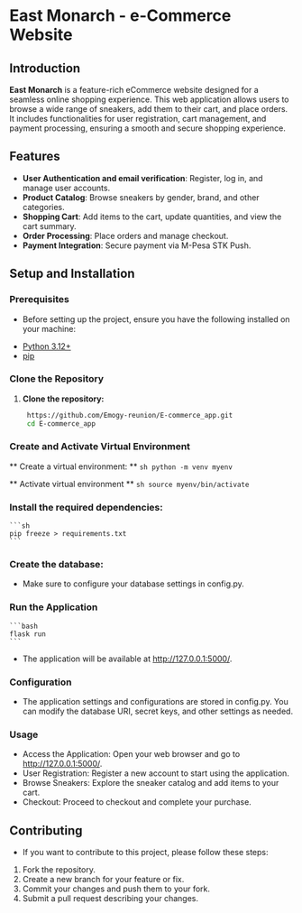 # East Monarch - e-Commerce Website

## Introduction

**East Monarch** is a feature-rich eCommerce website designed for a seamless online shopping experience. This web application allows users to browse a wide range of sneakers, add them to their cart, and place orders. It includes functionalities for user registration, cart management, and payment processing, ensuring a smooth and secure shopping experience.

## Features

- **User Authentication and email verification**: Register, log in, and manage user accounts.
- **Product Catalog**: Browse sneakers by gender, brand, and other categories.
- **Shopping Cart**: Add items to the cart, update quantities, and view the cart summary.
- **Order Processing**: Place orders and manage checkout.
- **Payment Integration**: Secure payment via M-Pesa STK Push.

## Setup and Installation

### Prerequisites

* Before setting up the project, ensure you have the following installed on your machine:

- [Python 3.12+](https://www.python.org/downloads/)
- [pip](https://pip.pypa.io/en/stable/)

### Clone the Repository

1. **Clone the repository:**

   ```sh
    https://github.com/Emogy-reunion/E-commerce_app.git
    cd E-commerce_app
    ```


### **Create and Activate Virtual Environment**
** Create a virtual environment: **
    ```sh
    python -m venv myenv
    ```

** Activate virtual environment **
    ```sh
    source myenv/bin/activate
    ```

### Install the required dependencies:
    ```sh
    pip freeze > requirements.txt
    ```

### Create the database:
* Make sure to configure your database settings in config.py.

### Run the Application
    ```bash
    flask run
    ```

* The application will be available at http://127.0.0.1:5000/.

### Configuration

* The application settings and configurations are stored in config.py. You can modify the database URI, secret keys, and other settings as needed.

### Usage
* Access the Application: Open your web browser and go to http://127.0.0.1:5000/.
* User Registration: Register a new account to start using the application.
* Browse Sneakers: Explore the sneaker catalog and add items to your cart.
* Checkout: Proceed to checkout and complete your purchase.

## Contributing

* If you want to contribute to this project, please follow these steps:

1. Fork the repository.
2. Create a new branch for your feature or fix.
3. Commit your changes and push them to your fork.
4. Submit a pull request describing your changes.
